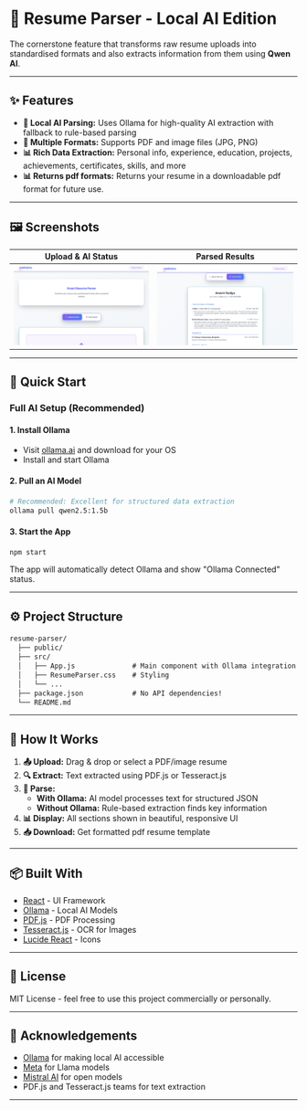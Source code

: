 # 📄 Resume Parser - Local AI Edition

The cornerstone feature that transforms raw resume uploads into standardised formats and also extracts information from them using **Qwen AI**.

---

## ✨ Features

- **🤖 Local AI Parsing:** Uses Ollama for high-quality AI extraction with fallback to rule-based parsing
- **📁 Multiple Formats:** Supports PDF and image files (JPG, PNG)
- **📊 Rich Data Extraction:** Personal info, experience, education, projects, achievements, certificates, skills, and more
- **📊 Returns pdf formats:** Returns your resume in a downloadable pdf format for future use.
---

## 🖼️ Screenshots

| Upload & AI Status               | Parsed Results                |
|:--------------------------------:|:-----------------------------:|
| ![Upload Screen](public/photo1.png) | ![Parsed Results](public/photo2.png) |

---

## 🚀 Quick Start 

###  Full AI Setup (Recommended)

#### 1. Install Ollama
- Visit [ollama.ai](https://ollama.ai) and download for your OS
- Install and start Ollama

#### 2. Pull an AI Model
```bash
# Recommended: Excellent for structured data extraction
ollama pull qwen2.5:1.5b
```

#### 3. Start the App
```bash
npm start
```

The app will automatically detect Ollama and show "Ollama Connected" status.

---

## ⚙️ Project Structure

```
resume-parser/
  ├── public/
  ├── src/
  │   ├── App.js              # Main component with Ollama integration
  │   ├── ResumeParser.css    # Styling
  │   └── ...
  ├── package.json            # No API dependencies!
  └── README.md
```

---

## 🧠 How It Works

1. **📤 Upload:** Drag & drop or select a PDF/image resume
2. **🔍 Extract:** Text extracted using PDF.js or Tesseract.js
3. **🤖 Parse:** 
   - **With Ollama:** AI model processes text for structured JSON
   - **Without Ollama:** Rule-based extraction finds key information
4. **📊 Display:** All sections shown in beautiful, responsive UI
5. **📥 Download:** Get formatted pdf resume template

---

## 📦 Built With

- [React](https://reactjs.org/) - UI Framework
- [Ollama](https://ollama.ai/) - Local AI Models
- [PDF.js](https://mozilla.github.io/pdf.js/) - PDF Processing
- [Tesseract.js](https://tesseract.projectnaptha.com/) - OCR for Images
- [Lucide React](https://lucide.dev/) - Icons

---

## 📄 License

MIT License - feel free to use this project commercially or personally.

---

## 🙏 Acknowledgements

- [Ollama](https://ollama.ai/) for making local AI accessible
- [Meta](https://llama.meta.com/) for Llama models
- [Mistral AI](https://mistral.ai/) for open models
- PDF.js and Tesseract.js teams for text extraction

---